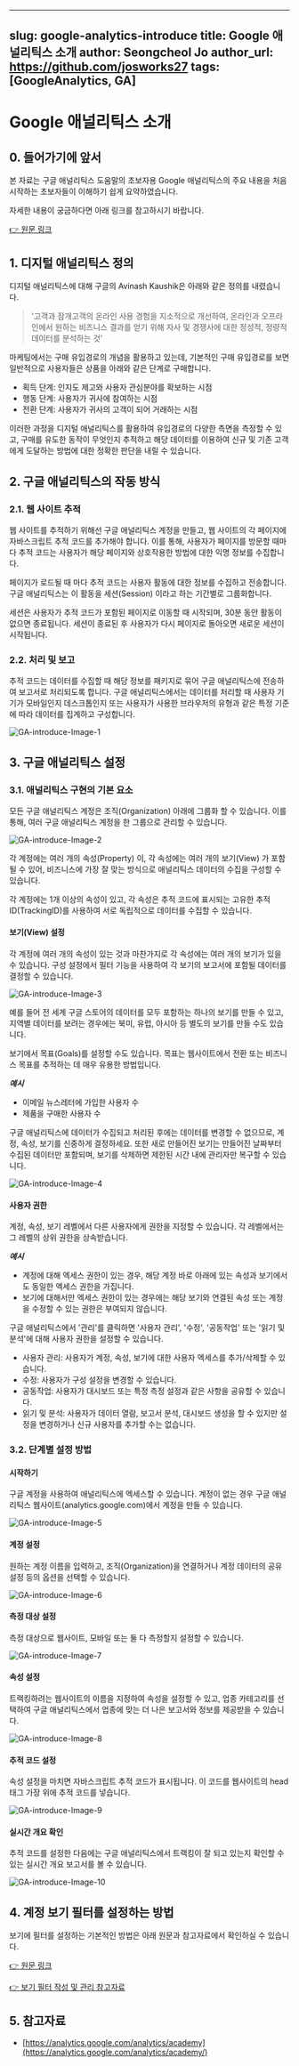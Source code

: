 
---
slug: google-analytics-introduce
title: Google 애널리틱스 소개
author: Seongcheol Jo
author_url: https://github.com/josworks27
tags: [GoogleAnalytics, GA]
---

# Google 애널리틱스 소개

## 0. 들어가기에 앞서

본 자료는 구글 애널리틱스 도움말의 초보자용 Google 애널리틱스의 주요 내용을 처음 시작하는 초보자들이 이해하기 쉽게 요약하였습니다.

자세한 내용이 궁금하다면 아래 링크를 참고하시기 바랍니다.

[👉 원문 링크](https://support.google.com/analytics/answer/6383002?hl=ko)

## 1. 디지털 애널리틱스 정의

디지털 애널리틱스에 대해 구글의 Avinash Kaushik은 아래와 같은 정의를 내렸습니다.

> '고객과 잠개고객의 온라인 사용 경험을 지소적으로 개선하여, 온라인과 오프라인에서 원하는 비즈니스 결과를 얻기 위해 자사 및 경쟁사에 대한 정성적, 정량적 데이터를 분석하는 것'

마케팅에서는 구매 유입경로의 개념을 활용하고 있는데, 기본적인 구매 유입경로를 보면 일반적으로 사용자들은 상품을 아래와 같은 단계로 구매합니다.

- 획득 단계: 인지도 제고와 사용자 관심분야를 확보하는 시점
- 행동 단계: 사용자가 귀사에 참여하는 시점
- 전환 단계: 사용자가 귀사의 고객이 되어 거래하는 시점

이러한 과정을 디지털 애널리틱스를 활용하여 유입경로의 다양한 측면을 측정할 수 있고, 구매를 유도한 동작이 무엇인지 추적하고 해당 데이터를 이용하여 신규 및 기존 고객에게 도달하는 방법에 대한 정확한 판단을 내릴 수 있습니다.

## 2. 구글 애널리틱스의 작동 방식

### 2.1. 웹 사이트 추적

웹 사이트를 추적하기 위해선 구글 애널리틱스 계정을 만들고, 웹 사이트의 각 페이지에 자바스크립트 추적 코드를 추가해야 합니다. 이를 통해, 사용자가 페이지를 방문할 때마다 추적 코드는 사용자가 해당 페이지와 상호작용한 방법에 대한 익명 정보를 수집합니다.

페이지가 로드될 때 마다 추적 코드는 사용자 활동에 대한 정보를 수집하고 전송합니다. 구글 애널리틱스는 이 활동을 세션(Session) 이라고 하는 기간별로 그룹화합니다.

세션은 사용자가 추적 코드가 포함된 페이지로 이동할 때 시작되며, 30분 동안 활동이 없으면 종료됩니다. 세션이 종료된 후 사용자가 다시 페이지로 돌아오면 새로운 세션이 시작됩니다.

### 2.2. 처리 및 보고

추적 코드는 데이터를 수집할 때 해당 정보를 패키지로 묶어 구글 애널리틱스에 전송하여 보고서로 처리되도록 합니다. 구글 애널리틱스에서는 데이터를 처리할 때 사용자 기기가 모바일인지 데스크톱인지 또는 사용자가 사용한 브라우저의 유형과 같은 특정 기준에 따라 데이터를 집계하고 구성합니다.

![GA-introduce-Image-1](https://lh3.googleusercontent.com/AIFpRSMWBNNjsxvUKT9_9RVfV90tdE1YnfhltUWS1BYwn1G16ESdYzn3bMLJCwBS_A=w1790-h500)

## 3. 구글 애널리틱스 설정

### 3.1. 애널리틱스 구현의 기본 요소

모든 구글 애널리틱스 계정은 조직(Organization) 아래에 그룹화 할 수 있습니다. 이를 통해, 여러 구글 애널리틱스 계정을 한 그룹으로 관리할 수 있습니다.

![GA-introduce-Image-2](https://lh3.googleusercontent.com/_FW7BZSOnetJdZw_FShlv1rINVBM1_OSKISLi9BIAZKe5C2GxTGdLbXGLq6o2IHV1fyh=w1020-h570)

각 계정에는 여러 개의 속성(Property) 이, 각 속성에는 여러 개의 보기(View) 가 포함될 수 있어, 비즈니스에 가장 잘 맞는 방식으로 애널리틱스 데이터의 수집을 구성할 수 있습니다.

각 계정에는 1개 이상의 속성이 있고, 각 속성은 추적 코드에 표시되는 고유한 추적 ID(TrackingID)를 사용하여 서로 독립적으로 데이터를 수집할 수 있습니다.

#### 보기(View) 설정

각 계정에 여러 개의 속성이 있는 것과 마찬가지로 각 속성에는 여러 개의 보기가 있을 수 있습니다. 구성 설정에서 필터 기능을 사용하여 각 보기의 보고서에 포함될 데이터를 결정할 수 있습니다.

![GA-introduce-Image-3](https://lh3.googleusercontent.com/SZuK8_PHrOYJbp5HIlSLd0_Rr6KgsqUTKpMcxOtxmJvFGMbskTu7-NBTwG9k38Z0nb7N=w1020-h570)

예를 들어 전 세계 구글 스토어의 데이터를 모두 포함하는 하나의 보기를 만들 수 있고, 지역별 데이터를 보려는 경우에는 북미, 유럽, 아시아 등 별도의 보기를 만들 수도 있습니다.

보기에서 목표(Goals)를 설정할 수도 있습니다. 목표는 웹사이트에서 전환 또는 비즈니스 목표를 추적하는 데 매우 유용한 방법입니다.

**_예시_**

- 이메일 뉴스레터에 가입한 사용자 수
- 제품을 구매한 사용자 수

구글 애널리틱스에 데이터가 수집되고 처리된 후에는 데이터를 변경할 수 없으므로, 계정, 속성, 보기를 신중하게 결정하세요. 또한 새로 만들어진 보기는 만들어진 날짜부터 수집된 데이터만 포함되며, 보기를 삭제하면 제한된 시간 내에 관리자만 복구할 수 있습니다.

![GA-introduce-Image-4](https://lh3.googleusercontent.com/cG0LPlrrIXuZFMqH37qgcpHDb3S4ZwpbE3KBMYpzylp9hg8DZj3Z2yiCU-k_ckXG0IxO=w1020-h570)

#### 사용자 권한

계정, 속성, 보기 레벨에서 다른 사용자에게 권한을 지정할 수 있습니다. 각 레벨에서는 그 레벨의 상위 권한을 상속받습니다.

**_예시_**

- 계정에 대해 엑세스 권한이 있는 경우, 해당 계정 바로 아래에 있는 속성과 보기에서도 동일한 엑세스 권한을 가집니다.
- 보기에 대해서만 엑세스 권한이 있는 경우에는 해당 보기와 연결된 속성 또는 계정을 수정할 수 있는 권한은 부여되지 않습니다.

구글 애널리틱스에서 '관리'를 클릭하면 '사용자 관리', '수정', '공동작업' 또는 '읽기 및 분석'에 대해 사용자 권한을 설정할 수 있습니다.

- 사용자 관리: 사용자가 계정, 속성, 보기에 대한 사용자 엑세스를 추가/삭제할 수 있습니다.
- 수정: 사용자가 구성 설정을 변경할 수 있습니다.
- 공동작업: 사용자가 대시보드 또는 특정 측정 설정과 같은 사항을 공유할 수 있습니다.
- 읽기 및 분석: 사용자가 데이터 열람, 보고서 분석, 대시보드 생성을 할 수 있지만 설정을 변경하거나 신규 사용자를 추가할 수는 없습니다.

### 3.2. 단계별 설정 방법

#### 시작하기

구글 계정을 사용하여 애널리틱스에 엑세스할 수 있습니다. 계정이 없는 경우 구글 애널리틱스 웹사이트(analytics.google.com)에서 계정을 만들 수 있습니다.

![GA-introduce-Image-5](https://storage.googleapis.com/academy-prod/evolve/academy/course06/ko/unit1/lesson3/course/en/assets/5d4b2652be65813803ed171c/large.png)

#### 계정 설정

원하는 계정 이름을 입력하고, 조직(Organization)을 연결하거나 계정 데이터의 공유 설정 등의 옵션을 선택할 수 있습니다.

![GA-introduce-Image-6](https://storage.googleapis.com/academy-prod/evolve/academy/course06/ko/unit1/lesson3/course/en/assets/5d39f58a7ff2d605b24d235e/large.png)

#### 측정 대상 설정

측정 대상으로 웹사이트, 모바일 또는 둘 다 측정할지 설정할 수 있습니다.

![GA-introduce-Image-7](https://storage.googleapis.com/academy-prod/evolve/academy/course06/ko/unit1/lesson3/course/en/assets/5d39f2477ff2d605b24d235a/large.png)

#### 속성 설정

트랙킹하려는 웹사이트의 이름을 지정하여 속성을 설정할 수 있고, 업종 카테고리를 선택하여 구글 애널리틱스에서 업종에 맞는 더 나은 보고서와 정보를 제공받을 수 있습니다.

![GA-introduce-Image-8](https://storage.googleapis.com/academy-prod/evolve/academy/course06/ko/unit1/lesson3/course/en/assets/5d39f46b7ff2d605b24d235d/large.png)

#### 추적 코드 설정

속성 설정을 마치면 자바스크립트 추적 코드가 표시됩니다. 이 코드를 웹사이트의 head 태그 가장 위에 추적 코드를 넣습니다.

![GA-introduce-Image-9](https://storage.googleapis.com/academy-prod/evolve/academy/course06/ko/unit1/lesson3/course/en/assets/5d4b27febe65813803ed171f/large.png)

#### 실시간 개요 확인

추적 코드를 설정한 다음에는 구글 애널리틱스에서 트랙킹이 잘 되고 있는지 확인할 수 있는 실시간 개요 보고서를 볼 수 있습니다.

![GA-introduce-Image-10](https://storage.googleapis.com/academy-prod/evolve/academy/course06/ko/unit1/lesson3/course/en/assets/5d56f3f5be65813803ed1982/large.png)

## 4. 계정 보기 필터를 설정하는 방법

보기에 필터를 설정하는 기본적인 방법은 아래 원문과 참고자료에서 확인하실 수 있습니다.

[👉 원문 링크](https://support.google.com/analytics/answer/6382981?hl=ko)

[👉 보기 필터 작성 및 관리 참고자료](https://support.google.com/analytics/answer/1034823?hl=ko#zippy=%2C%EC%9D%B4-%EB%8F%84%EC%9B%80%EB%A7%90%EC%97%90-%EB%82%98%EC%99%80-%EC%9E%88%EB%8A%94-%EB%82%B4%EC%9A%A9%EC%9D%80-%EB%8B%A4%EC%9D%8C%EA%B3%BC-%EA%B0%99%EC%8A%B5%EB%8B%88%EB%8B%A4)

## 5. 참고자료

- [https://analytics.google.com/analytics/academy](https://analytics.google.com/analytics/academy/)
